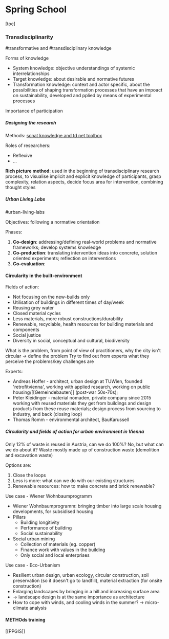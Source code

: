 # Spring School

[toc]

### Transdisciplinarity

#transformative and #transdisciplinary knowledge

Forms of knowledge
- System knowledge: objective understandings of systemic interrelationships
- Target knowledge: about desirable and normative futures
- Transformation knowledge: context and actor specific, about the possibilities of shaping transformation processes that have an impoact on sustainability, developed and pplied by means of experimental processes

Importance of participation

##### Designing the research

Methods: [scnat knowledge and td net toolbox](https://naturalsciences.ch/co-producing-knowledge-explained/)

Roles of researchers:
- Reflexive
- ...

**Rich picture method**: used in the beginning of transdisciplinary research process, to visualise implicit and explicit knowledge of participants, grasp complexity, relation aspects, decide focus area for intervention, combining thought styles

##### Urban Living Labs

#urban-living-labs

Objectives: following a normative orientation

Phases:
1. **Co-design**: addressing/defining real-world problems and normative frameworks; develop systems knowledge
2. **Co-production**: translating intervention ideas into concrete, solution oriented experiments; reflection on interventions
3. **Co-evaluation**: 

#### Circularity in the built-environment

Fields of action:
- Not focusing on the new-builds only
- Utilisation of buildings in different times of day/week
- Reusing grey water
- Closed material cycles
- Less materials, more robust constructions/durability
- Renewable, recyclable, health resources for building materials and components
- Social justice
- Diversity in social, conceptual and cultural, biodiversity


What is the problem, from point of view of practitioners, why the city isn't circular -> define the problem
Try to find out from experts what they perceive the problems/key challenges are

Experts:
* Andreas Hoffer - architect, urban design at TUWien, founded 'retrofitvienna', working with applied research, working on public housing/[[Gemeindebauten]] (post-war 50s-70s);
* Peter Kleidinger - material nomaden, private company since 2015 working with reused materials they get from buildings and design products from these reuse materials; design process from sourcing to industry, and back (closing loop)
* Thomas Romm - environmental architect, BauKarussell

##### Circularity and fields of action for urban environment in Vienna
Only 12% of waste is reused in Austria, can we do 100%? No, but what can we do about it? Waste mostly made up of construction waste (demolition and excavation waste)

Options are:
1. Close the loops
2. Less is more: what can we do with our existing structures
3. Renewable resources: how to make concrete and brick renewable?

Use case - Wiener Wohnbaumprogramm
- Wiener Wohnbaumprogramm: bringing timber into large scale housing developments, for subsidised housing
- Pillars
	- Building longitivity
	- Performance of building
	- Social sustainability
- Social urban mining
	- Collection of materials (eg. copper)
	- Finance work with values in the building
	- Only social and local enterprises

Use case - Eco-Urbanism
- Resilient urban design, urban ecology, circular construction, soil preservation (so it doesn't go to landfill), material extraction (for onsite construction)
- Enlarging landscapes by bringing in a hill and increasing surface area
- -> landscape design is at the same importance as architecture
- How to cope with winds, and cooling winds in the summer? -> micro-climate analysis


#### METHOds training

[[PPGIS]]

